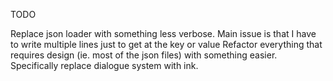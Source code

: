 TODO

Replace json loader with something less verbose. Main issue is that I have to write multiple lines just to get at the key or value
Refactor everything that requires design (ie. most of the json files) with something easier.
Specifically replace dialogue system with ink.